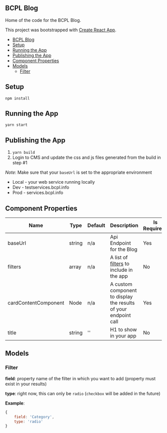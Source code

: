 ## BCPL Blog

Home of the code for the BCPL Blog.

This project was bootstrapped with [Create React App](https://github.com/facebookincubator/create-react-app).
- [BCPL Blog](#bcpl-blog)
- [Setup](#setup)
- [Running the App](#running-the-app)
- [Publishing the App](#publishing-the-app)
- [Component Properties](#component-properties)
- [Models](#models)
	- [Filter](#filter)

## Setup

`npm install`

## Running the App

`yarn start`

## Publishing the App

1. `yarn build`
2. Login to CMS and update the css and js files generated from the build in step #1

_Note_: Make sure that your `baseUrl` is set to the appropriate environment

- Local - your web service running locally
- Dev - testservices.bcpl.info
- Prod - services.bcpl.info

## Component Properties

| Name                 | Type   | Default | Description                                                     | Is Required? |
| -------------------- | ------ | ------- | --------------------------------------------------------------- | ------------ |
| baseUrl              | string | n/a     | Api Endpoint for the Blog                                       | Yes          |
| filters              | array  | n/a     | A list of [filters](#filter) to include in the app              | No           |
| cardContentComponent | Node   | n/a     | A custom component to display the results of your endpoint call | Yes          |
| title                | string | ''      | H1 to show in your app                                          | No           |

## Models

### Filter

**field**: property name of the filter in which you want to add (property must exist in your results)

**type**: right now, this can only be `radio` (`checkbox` will be added in the future)

**Example**:

```javascript
{
	field: 'Category',
	type: 'radio'
}
```